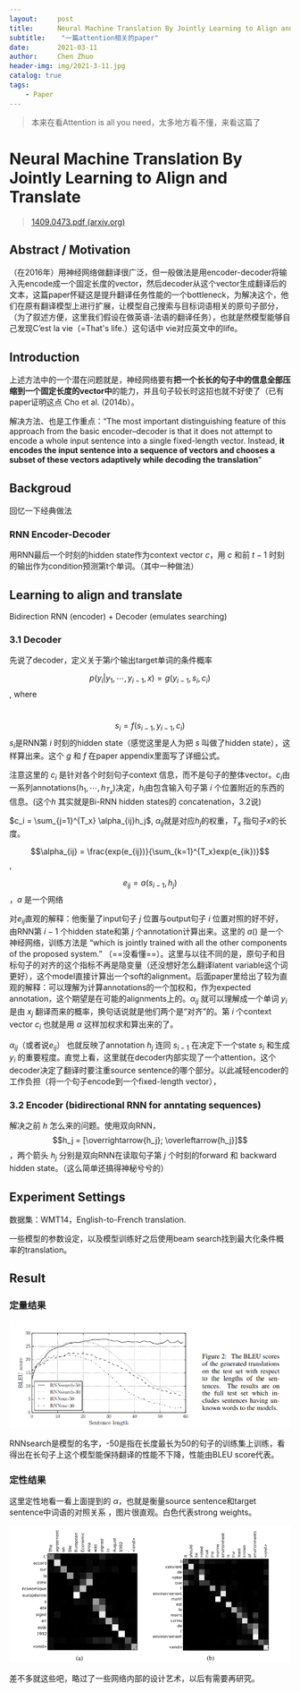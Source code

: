 ```yaml
---
layout:     post
title:      Neural Machine Translation By Jointly Learning to Align and Translate
subtitle:    "一篇attention相关的paper"
date:       2021-03-11
author:     Chen Zhuo
header-img: img/2021-3-11.jpg
catalog: true
tags:
    - Paper
---
```




> 本来在看Attention is all you need，太多地方看不懂，来看这篇了

# Neural Machine Translation By Jointly Learning to Align and Translate

> [1409.0473.pdf (arxiv.org)](https://arxiv.org/pdf/1409.0473.pdf)



## Abstract / Motivation

（在2016年）用神经网络做翻译很广泛，但一般做法是用encoder-decoder将输入先encode成一个固定长度的vector，然后decoder从这个vector生成翻译后的文本，这篇paper怀疑这是提升翻译任务性能的一个bottleneck，为解决这个，他们在原有翻译模型上进行扩展，让模型自己搜索与目标词语相关的原句子部分，（为了叙述方便，这里我们假设在做英语-法语的翻译任务），也就是然模型能够自己发现C’est la vie（=That's life.）这句话中 vie对应英文中的life。



## Introduction

上述方法中的一个潜在问题就是，神经网络要有**把一个长长的句子中的信息全部压缩到一个固定长度的vector中**的能力，并且句子较长时这招也就不好使了（已有paper证明这点 Cho et al. (2014b）。

解决方法、也是工作重点：“The most important distinguishing feature of this approach from the basic encoder–decoder is that it does not attempt to encode a whole input sentence into a single fixed-length vector. Instead, **it encodes the input sentence into a sequence of vectors and chooses a subset of these vectors adaptively while decoding the translation**”



## Backgroud

回忆一下经典做法

### RNN Encoder-Decoder

用RNN最后一个时刻的hidden state作为context vector $c$，用 $c$ 和前 $t-1$ 时刻的输出作为condition预测第t个单词。（其中一种做法）



## Learning to align and translate

Bidirection RNN (encoder) + Decoder (emulates searching)

### 3.1 Decoder

先说了decoder，定义关于第$i$个输出target单词的条件概率

$$p(y_i | y_1, \cdots, y_{i-1}, x) = g(y_{i-1}, s_i, c_i)$$, where

​	$$s_i = f(s_{i-1}, y_{i-1}, c_i)$$ $s_i$是RNN第 $i$ 时刻的hidden state（感觉这里是人为把 $s$ 叫做了hidden state），这样算出来。这个 $g$ 和 $f$ 在paper appendix里面写了详细公式。

注意这里的 $c_i$ 是针对各个时刻句子context 信息，而不是句子的整体vector。$c_i$由一系列annotations($h_1, \cdots, h_{T_x}$)决定，$h_i$由包含输入句子第 $i$ 个位置附近的东西的信息。(这个$h$ 其实就是Bi-RNN hidden states的 concatenation，3.2说)

$c_i = \sum_{j=1}^{T_x} \alpha_{ij}h_j$​,  $\alpha_{ij}$就是对应$h_j$的权重，$T_x$ 指句子$x$的长度。

$$\alpha_{ij} = \frac{exp(e_{ij})}{\sum_{k=1}^{T_x}exp(e_{ik})}$$, 

$$e_{ij} = a(s_{i-1}, h_j)$$ ，$a$ 是一个网络

对$e_{ij}$直观的解释：他衡量了input句子 $j$ 位置与output句子 $i$ 位置对照的好不好，由RNN第 $i-1$ 个hidden state和第 $j$ 个annotation计算出来。这里的 $a()$ 是一个神经网络，训练方法是 “which is jointly trained with all the other components of the proposed system.” （==没看懂==）。这里与以往不同的是，原句子和目标句子的对齐的这个指标不再是隐变量（还没想好怎么翻译latent variable这个词更好），这个model直接计算出一个soft的alignment。后面paper里给出了较为直观的解释：可以理解为计算annotations的一个加权和，作为expected annotation，这个期望是在可能的alignments上的。$\alpha_{ij}$ 就可以理解成一个单词 $y_i$ 是由 $x_j$ 翻译而来的概率，换句话说就是他们两个是“对齐”的。第 $i$ 个context vector $c_i$ 也就是用 $\alpha$ 这样加权求和算出来的了。

$\alpha_{ij}$（或者说$e_{ij}$） 也就反映了annotation $h_j$ 连同 $s_{i-1}$ 在决定下一个state $s_i$ 和生成 $y_i$ 的重要程度。直觉上看，这里就在decoder内部实现了一个attention，这个decoder决定了翻译时要注重source sentence的哪个部分。以此减轻encoder的工作负担（将一个句子encode到一个fixed-length vector），

### 3.2 Encoder (bidirectional RNN for anntating sequences)

解决之前 $h$ 怎么来的问题。使用双向RNN，$$h_j = [\overrightarrow{h_j}; \overleftarrow{h_j}]$$ ，两个箭头 $h_j$ 分别是双向RNN在读取句子第 $j$ 个时刻的forward 和 backward hidden state。（这么简单还搞得神秘兮兮的）

## Experiment Settings

数据集：WMT14，English-to-French translation.

一些模型的参数设定，以及模型训练好之后使用beam search找到最大化条件概率的translation。

## Result 

### 定量结果

![image-20210311224157350](https://raw.githubusercontent.com/Chord-Chen-30/PicGo-Typora/master/img/20210311224157.png)

RNNsearch是模型的名字，-50是指在长度最长为50的句子的训练集上训练，看得出在长句子上这个模型能保持翻译的性能不下降，性能由BLEU score代表。

### 定性结果

这里定性地看一看上面提到的 $\alpha$，也就是衡量source sentence和target sentence中词语的对照关系 ，图片很直观。白色代表strong weights。

![image-20210311224511469](https://raw.githubusercontent.com/Chord-Chen-30/PicGo-Typora/master/img/20210311224511.png)

差不多就这些吧，略过了一些网络内部的设计艺术，以后有需要再研究。